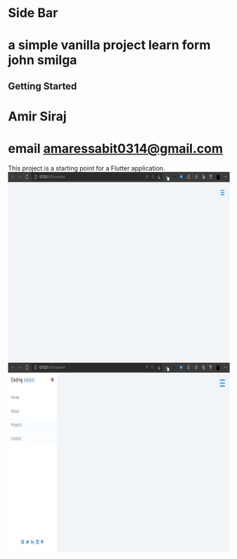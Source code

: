 # Side Bar
# a simple vanilla project learn form john smilga 
## Getting Started
# Amir Siraj
# email amaressabit0314@gmail.com

This project is a starting point for a Flutter application.
<img src="demo/demo.png" wight="300" height="430">
<img src="demo/demo0.png" wight="300" height="430">

